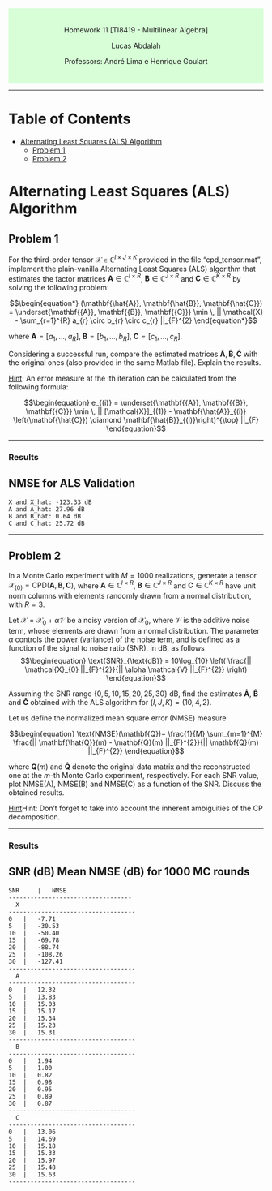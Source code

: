 <div style="background-color:rgb(100, 255, 100, 0.25); text-align:center; padding:20px">
<p> 
Homework 11 [TI8419 - Multilinear Algebra]

Lucas Abdalah

Professors: André Lima e Henrique Goulart

</p> 
</div>

- - - 

# Table of Contents
- [Alternating Least Squares (ALS) Algorithm](#alternating-least-squares-als-algorithm)
  - [Problem 1](#problem-1)
  - [Problem 2](#problem-2)

# Alternating Least Squares (ALS) Algorithm

## Problem 1

For the third-order tensor $\mathcal{X} \in \mathbb{C}^{I \times J \times K}$ provided in the file “cpd_tensor.mat”, implement the plain-vanilla Alternating Least Squares (ALS) algorithm that estimates the factor matrices $\mathbf{A} \in \mathbb{C}^{I \times R}$, $\mathbf{B} \in \mathbb{C}^{J \times R}$ and $\mathbf{C} \in \mathbb{C}^{K \times R}$ by solving the following problem:

$$\begin{equation*} 
(\mathbf{\hat{A}}, \mathbf{\hat{B}}, \mathbf{\hat{C}}) = \underset{\mathbf{{A}}, \mathbf{{B}}, \mathbf{{C}}} \min \, || \mathcal{X} - \sum_{r=1}^{R} a_{r} \circ b_{r} \circ c_{r} ||_{F}^{2} \end{equation*}$$

where $\mathbf{A} = [a_1, \dots , a_R]$, $\mathbf{B} = [b_1, \dots , b_R]$, $\mathbf{C} = [c_1, \dots , c_R]$. 

Considering a successful run, compare the estimated matrices $\mathbf{\hat{A}}, \mathbf{\hat{B}}, \mathbf{\hat{C}}$ with the original ones (also provided in the
same Matlab file). Explain the results. 

<u>Hint</u>: An error measure at the ith iteration can be calculated from the following formula:

$$\begin{equation} 
e_{(i)} = \underset{\mathbf{{A}}, \mathbf{{B}}, \mathbf{{C}}} \min \, || [\mathcal{X}]_{(1)} - \mathbf{\hat{A}}_{(i)} \left(\mathbf{\hat{C}}) \diamond \mathbf{\hat{B}}_{(i)}\right)^{\top} ||_{F} \end{equation}$$

---

### Results

  NMSE for ALS Validation
  ---------------------------------------------- 
    X and X_hat: -123.33 dB 
    A and A_hat: 27.96 dB 
    B and B_hat: 0.64 dB 
    C and C_hat: 25.72 dB 
  ---------------------------------------------- 


<!--  -->

## Problem 2

In a Monte Carlo experiment with $M = 1000$ realizations, generate a tensor
$\mathcal{X}_{(0)} = \text{CPD}(\mathbf{{A}}, \mathbf{{B}}, \mathbf{{C}})$, where  $\mathbf{A} \in \mathbb{C}^{I \times R}$, $\mathbf{B} \in \mathbb{C}^{J \times R}$ and $\mathbf{C} \in \mathbb{C}^{K \times R}$ have unit norm columns
with elements randomly drawn from a normal distribution, with $R = 3$.

Let $\mathcal{X} = \mathcal{X}_{0} + \alpha \mathcal{V}$ be a noisy version of $\mathcal{X}_{0}$, where $\mathcal{V}$ is the additive noise term, whose elements are drawn from a normal distribution. The parameter $\alpha$ controls the power (variance) of the noise term, and is defined as a function of the signal to noise ratio (SNR), in dB, as follows
$$\begin{equation} 
\text{SNR}_{\text{dB}} = 10\log_{10} \left( \frac{|| \mathcal{X}_{0} ||_{F}^{2}}{|| \alpha \mathcal{V} ||_{F}^{2}} \right) 
\end{equation}$$

Assuming the SNR range $\{0, 5, 10, 15, 20, 25, 30\}$ dB, find the estimates $\mathbf{\hat{A}}$, $\mathbf{\hat{B}}$ and $\mathbf{\hat{C}}$ obtained with the ALS algorithm for $(I, J, K) = (10, 4, 2)$.

Let us define the normalized mean square error (NMSE) measure

$$\begin{equation} 
\text{NMSE}(\mathbf{Q})= \frac{1}{M} \sum_{m=1}^{M}  \frac{|| \mathbf{\hat{Q}}(m) - \mathbf{Q}(m) ||_{F}^{2}}{|| \mathbf{Q}(m) ||_{F}^{2}}
\end{equation}$$


where $\mathbf{Q}(m)$ and $\mathbf{\hat{Q}}$ denote the original data matrix and the reconstructed one at the $m$-th Monte Carlo experiment, respectively. For each SNR value, plot NMSE(A), NMSE(B) and NMSE(C) as a function of the SNR. Discuss the obtained results.

<u>Hint</u>Hint: Don’t forget to take into account the inherent ambiguities of the CP decomposition.

---

### Results


SNR (dB) Mean NMSE (dB) for 1000 MC rounds
  --------------------------------------------------

    SNR 	|	NMSE 	
    ----------------------------------
      X 
    -----------------------------------
    0	|	-7.71	
    5	|	-30.53	
    10	|	-50.40	
    15	|	-69.78	
    20	|	-88.74	
    25	|	-108.26	
    30	|	-127.41	
    -----------------------------------
      A 
    -----------------------------------
    0	|	12.32	
    5	|	13.83	
    10	|	15.03	
    15	|	15.17	
    20	|	15.34	
    25	|	15.23	
    30	|	15.31	
    -----------------------------------
      B 
    -----------------------------------
    0	|	1.94	
    5	|	1.00	
    10	|	0.82	
    15	|	0.98	
    20	|	0.95	
    25	|	0.89	
    30	|	0.87	
    -----------------------------------
      C 
    -----------------------------------
    0	|	13.06	
    5	|	14.69	
    10	|	15.18	
    15	|	15.33	
    20	|	15.97	
    25	|	15.48	
    30	|	15.63	
    -----------------------------------

<!--  -->
